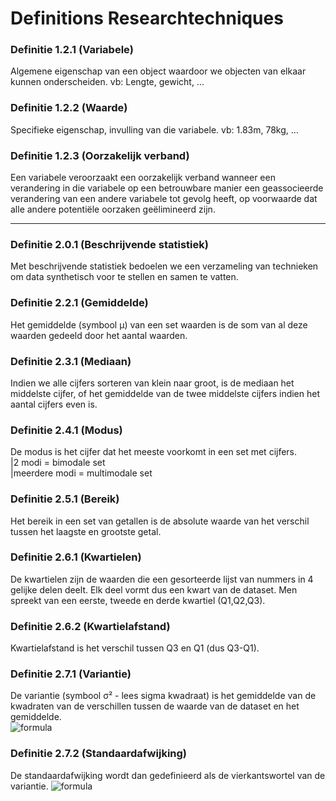 # Definitions Researchtechniques

### Definitie 1.2.1 (Variabele)
Algemene eigenschap van een object waardoor we objecten van elkaar kunnen onderscheiden. vb: Lengte, gewicht, ...

### Definitie 1.2.2 (Waarde)
Specifieke eigenschap, invulling van die variabele. vb: 1.83m, 78kg, ...

### Definitie 1.2.3 (Oorzakelijk verband)
Een variabele veroorzaakt een oorzakelijk verband wanneer een verandering in die variabele op een betrouwbare manier een geassocieerde verandering van een andere variabele tot gevolg heeft, op voorwaarde dat alle andere potentiële oorzaken geëlimineerd zijn.

--------------------

### Definitie 2.0.1 (Beschrijvende statistiek)
Met beschrijvende statistiek bedoelen we een verzameling van technieken om data synthetisch voor te stellen en samen te vatten.

### Definitie 2.2.1 (Gemiddelde)
Het gemiddelde (symbool µ) van een set waarden is de som van al deze waarden gedeeld door het aantal waarden. 

### Definitie 2.3.1 (Mediaan)
Indien we alle cijfers sorteren van klein naar groot, is de mediaan het middelste cijfer, of het gemiddelde van de twee middelste cijfers indien het aantal cijfers even is.

### Definitie 2.4.1 (Modus)
De modus is het cijfer dat het meeste voorkomt in een set met cijfers.  
|2 modi = bimodale set  
|meerdere modi = multimodale set

### Definitie 2.5.1 (Bereik)
Het bereik in een set van getallen is de absolute waarde van het verschil tussen het laagste en grootste getal.

### Definitie 2.6.1 (Kwartielen)
De kwartielen zijn de waarden die een gesorteerde lijst van nummers in 4 gelijke delen deelt. Elk deel vormt dus een kwart van de dataset. Men spreekt van een eerste, tweede en derde kwartiel (Q1,Q2,Q3).

### Definitie 2.6.2 (Kwartielafstand)
Kwartielafstand is het verschil tussen Q3 en Q1 (dus Q3-Q1).

### Definitie 2.7.1 (Variantie)
De variantie (symbool σ² - lees sigma kwadraat) is het gemiddelde van de kwadraten van de verschillen tussen de waarde van de dataset en het gemiddelde.  
![formula](https://i.imgur.com/dG0CNWj.png)

### Definitie 2.7.2 (Standaardafwijking)
De standaardafwijking wordt dan gedefinieerd als de vierkantswortel van de variantie.
![formula](https://i.imgur.com/JDIavzo.png) 
